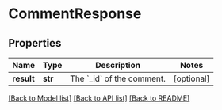 # CommentResponse

## Properties
Name | Type | Description | Notes
------------ | ------------- | ------------- | -------------
**result** | **str** | The &#x60;_id&#x60; of the comment. | [optional] 

[[Back to Model list]](../README.md#documentation-for-models) [[Back to API list]](../README.md#documentation-for-api-endpoints) [[Back to README]](../README.md)

